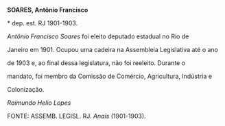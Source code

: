 **SOARES, Antônio Francisco**



\* dep. est. RJ 1901-1903.



*Antônio Francisco Soares* foi eleito deputado estadual no Rio de

Janeiro em 1901. Ocupou uma cadeira na Assembleia Legislativa até o ano

de 1903 e, ao final dessa legislatura, não foi reeleito. Durante o

mandato, foi membro da Comissão de Comércio, Agricultura, Indústria e

Colonização.



*Raimundo Helio Lopes*



FONTE: ASSEMB. LEGISL. RJ. *Anais* (1901-1903).

